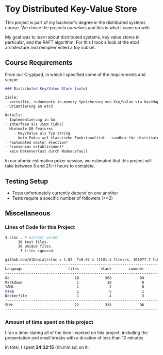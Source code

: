 # Toy Distributed Key-Value Store

This project is part of my bachelor's degree in the distributed systems course. We chose the projects ourselves and this is what I came up with.

My goal was to learn about distributed systems, key value stores in particular, and the RAFT algorithm. For this I took a look at the etcd architecture and reimplemented a toy subset.

## Course Requirements

From our Cryptpad, in which I specified some of the requirements and scope:

```md
### Distributed Key/Value Store [solo]

Ziele:
- verteilte, redundante in-memory Speicherung von Key/Value via HashMaps auf Cluster
- Orientierung an etcd

Details:
- Implementierung in Go
- Interface als JSON (idk?)
- Minimale DB Features
    - Key/Value als Typ string
	- kein Fokus auf klassische Funktionalität - sandbox für distributed algorithms!
- *automated master election*
- *consensus establishment*
- kein Datenverlust durch Nodeausfaull
```

In our atomic estimation poker session, we estimated that this project will take between 8 and 21(+) hours to complete.

## Testing Setup

- Tests unfortunately currently depend on one another
- Tests require a specific number of followers (>=2)

## Miscellaneous

### Lines of Code for this Project

```sh
$ cloc . # without vendor
      28 text files.
      28 unique files.                              
       7 files ignored.

github.com/AlDanial/cloc v 1.82  T=0.02 s (1101.4 files/s, 101977.7 lines/s)
-------------------------------------------------------------------------------
Language                     files          blank        comment           code
-------------------------------------------------------------------------------
Go                              18            308             94           1502
Markdown                         1             18              0             49
YAML                             1              2              0             25
make                             1              6              1             16
Dockerfile                       1              4              3              9
-------------------------------------------------------------------------------
SUM:                            22            338             98           1601
-------------------------------------------------------------------------------
```

### Amount of time spent on this project

I ran a timer during all of the time I worked on this project, including the presentation and
small breaks with a duration of less than 10 minutes.

In total, I spent **24:32:15** (hh:mm:ss) on it.
